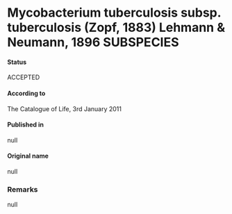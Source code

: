 # Mycobacterium tuberculosis subsp. tuberculosis (Zopf, 1883) Lehmann & Neumann, 1896 SUBSPECIES

#### Status
ACCEPTED

#### According to
The Catalogue of Life, 3rd January 2011

#### Published in
null

#### Original name
null

### Remarks
null